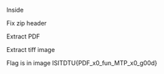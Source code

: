 Inside

Fix zip header

Extract PDF

Extract tiff image

Flag is in image ISITDTU{PDF_x0_fun_MTP_x0_g00d}
